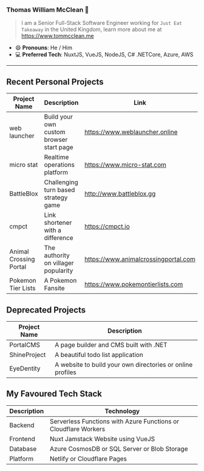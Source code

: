### Thomas William McClean 👋
> I am a Senior Full-Stack Software Engineer working for `Just Eat Takeaway` in the United Kingdom, learn more about me at https://www.tommcclean.me

- 😄 **Pronouns**: He / Him
- 💻 **Preferred Tech**: NuxtJS, VueJS, NodeJS, C# .NETCore, Azure, AWS

<hr>

## Recent Personal Projects
| Project Name | Description | Link
|---|---|---
| web launcher  | Build your own custom browser start page | https://www.weblauncher.online
| micro stat  | Realtime operations platform | https://www.micro-stat.com
| BattleBlox | Challenging turn based strategy game | http://www.battleblox.gg   
| cmpct  | Link shortener with a difference | https://cmpct.io
| Animal Crossing Portal | The authority on villager popularity | https://www.animalcrossingportal.com
| Pokemon Tier Lists | A Pokemon Fansite | https://www.pokemontierlists.com

## Deprecated Projects
| Project Name | Description
|---|---
| PortalCMS | A page builder and CMS built with .NET
| ShineProject  | A beautiful todo list application
| EyeDentity  | A website to build your own directories or online profiles

## My Favoured Tech Stack
| Description | Technology
|---|---
| Backend  | Serverless Functions with Azure Functions or Cloudflare Workers
| Frontend | Nuxt Jamstack Website using VueJS
| Database | Azure CosmosDB or SQL Server or Blob Storage
| Platform | Netlify or Cloudflare Pages
